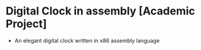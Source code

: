 # Digital Clock in assembly [Academic Project]

 - An elegant digital clock written in x86 assembly language
